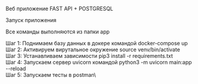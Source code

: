 Веб приложение FAST API + POSTGRESQL

Запуск приложения

Все команды выполняются из папки app

Шаг 1:  Поднимаем базу данных в докере командой     docker-compose up\
Шаг 2:  Активируем вирутальное окружение    source venv/bin/activate\
Шаг 3:  Устанавливаем зависимости                   pip3 install -r requirements.txt\
Шаг 4:  Запускаем сервер uvicorn командой           python3 -m uvicorn main:app --reload\
Шаг 5:  Запускаем тесты в postman\
